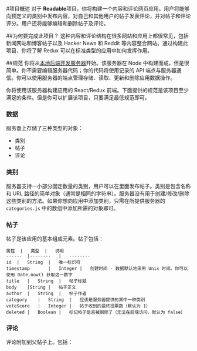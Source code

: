 #项目概述
对于 **Readable**项目，你将构建一个内容和评论网页应用。用户将能够向预定义的类别中发布内容，对自己和其他用户的帖子发表评论，并对帖子和评论评分。用户还将能够编辑和删除帖子及评论。

##为何要完成此项目？
这种内容和评论结构在很多网站和应用上都很常见，包括新闻网站和博客帖子以及 Hacker News 和 Reddit 等内容整合网站。通过构建此项目，你将了解 Redux 可以在标准类型的应用中如何发挥作用。

##规范
你将从[本地后端开发服务器](https://github.com/udacity/reactnd-project-readable-starter)开始。该服务器在 Node 中构建而成，但是很简单。你不需要编辑服务器代码；你的代码将使用记录的 API 端点与服务器通信。你可以使用服务器的端点管理存储、读取、更新和删除应用数据操作。

你将使用该服务器构建应用的 React/Redux 前端。下面提供的规范是该项目至少满足的条件。但是你可以扩展该项目，只要满足最低规范即可。

### 数据
服务器上存储了三种类型的对象：

* 类别
* 帖子
* 评论

### 类别

服务器支持一小部分固定数量的类别，用户可以在里面发布帖子。类别是包含名称和 URL 路径的简单对象（通常是相同的字符串）。服务器没有用于创建/修改/删除这些类别的方法。如果你想向应用中添加类别，只需在所提供服务器的 `categories.js` 中的数组中添加所需的对象即可。

### 帖子
帖子是该应用的基本组成元素。帖子包括：

```
属性	|	类型	|	说明
------	|--------	|	--------
id	|	String	|	唯一标识符
timestamp		|	Integer	|	创建时间 - 数据默认地采用 Unix 时间。你可以使用 Date.now() 获取这一数字
title	|	String	|	帖子标题
body	|String	|	帖子正文
author	|	String	|	帖子作者
category	|	String	|	应该是服务器提供的其中一种类别
voteScore	|	Integer	|	帖子收到的最终投票数（默认为 1）
deleted	|	Boolean	|	标记帖子是否被删除了（无法在前端访问，默认为 false）
```

### 评论
评论附加到父帖子上。包括：